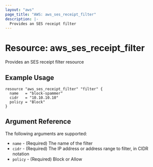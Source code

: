 ```yaml
---
layout: "aws"
page_title: "AWS: aws_ses_receipt_filter"
description: |-
  Provides an SES receipt filter
---
```


# Resource: aws_ses_receipt_filter

Provides an SES receipt filter resource

## Example Usage

```hcl
resource "aws_ses_receipt_filter" "filter" {
  name   = "block-spammer"
  cidr   = "10.10.10.10"
  policy = "Block"
}
```

## Argument Reference

The following arguments are supported:

* `name` - (Required) The name of the filter
* `cidr` - (Required) The IP address or address range to filter, in CIDR notation
* `policy` - (Required) Block or Allow
